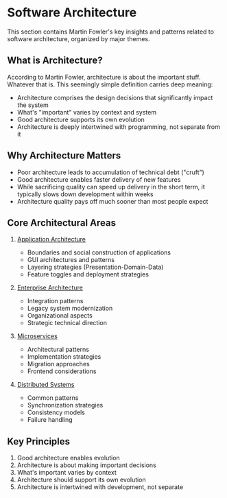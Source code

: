 # Software Architecture

This section contains Martin Fowler's key insights and patterns related to software architecture, organized by major themes.

## What is Architecture?

According to Martin Fowler, architecture is about the important stuff. Whatever that is. This seemingly simple definition carries deep meaning:

- Architecture comprises the design decisions that significantly impact the system
- What's "important" varies by context and system
- Good architecture supports its own evolution
- Architecture is deeply intertwined with programming, not separate from it

## Why Architecture Matters

- Poor architecture leads to accumulation of technical debt ("cruft")
- Good architecture enables faster delivery of new features
- While sacrificing quality can speed up delivery in the short term, it typically slows down development within weeks
- Architecture quality pays off much sooner than most people expect

## Core Architectural Areas

1. [Application Architecture](./application/README.md)
   - Boundaries and social construction of applications
   - GUI architectures and patterns
   - Layering strategies (Presentation-Domain-Data)
   - Feature toggles and deployment strategies

2. [Enterprise Architecture](./enterprise/README.md)
   - Integration patterns
   - Legacy system modernization
   - Organizational aspects
   - Strategic technical direction

3. [Microservices](./microservices/README.md)
   - Architectural patterns
   - Implementation strategies
   - Migration approaches
   - Frontend considerations

4. [Distributed Systems](./distributed/README.md)
   - Common patterns
   - Synchronization strategies
   - Consistency models
   - Failure handling

## Key Principles

1. Good architecture enables evolution
2. Architecture is about making important decisions
3. What's important varies by context
4. Architecture should support its own evolution
5. Architecture is intertwined with development, not separate